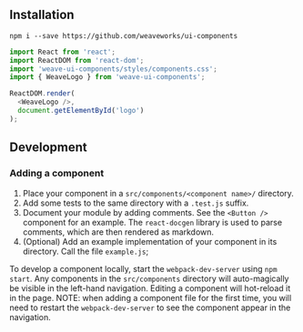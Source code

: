 ## Installation
`npm i --save https://github.com/weaveworks/ui-components`

```javascript
import React from 'react';
import ReactDOM from 'react-dom';
import 'weave-ui-components/styles/components.css';
import { WeaveLogo } from 'weave-ui-components';

ReactDOM.render(
  <WeaveLogo />,
  document.getElementById('logo')
);
```

## Development
### Adding a component

1. Place your component in a `src/components/<component name>/` directory.
2. Add some tests to the same directory with a `.test.js` suffix.
3. Document your module by adding comments. See the `<Button />` component for an example. The `react-docgen` library is used to parse comments, which are then rendered as markdown.
4. (Optional) Add an example implementation of your component in its directory. Call the file `example.js`;

To develop a component locally, start the `webpack-dev-server` using `npm start`. Any components in the `src/components` directory will auto-magically be visible in the left-hand navigation. Editing a component will hot-reload it in the page. NOTE: when adding a component file for the first time, you will need to restart the `webpack-dev-server` to see the component appear in the navigation.
